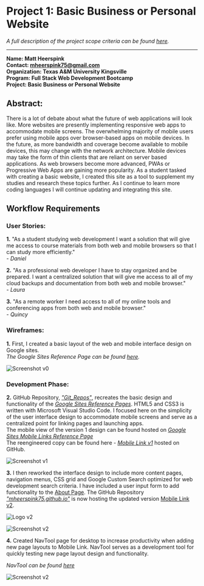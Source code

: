 # Project 1: Basic Business or Personal Website

*A full description of the project scope criteria can be found [here](https://sites.google.com/view/reference-page/projects).*

---

**Name:  Matt Heerspink**  
**Contact: mheerspink75@gmail.com**  
**Organization: Texas A&M University Kingsville**  
**Program:  Full Stack Web Development Bootcamp**  
**Project:  Basic Business or Personal Website**

## Abstract:  
There is a lot of debate about what the future of web applications will look like.  More websites are presently implementing responsive web apps to accommodate mobile screens. The overwhelming majority of mobile users prefer using mobile apps over browser-based apps on mobile devices.  In the future, as more bandwidth and coverage become available to mobile devices, this may change with the network architecture. Mobile devices may take the form of thin clients that are reliant on server based applications. As web browsers become more advanced, PWAs or Progressive Web Apps are gaining more popularity. As a student tasked with creating a basic website, I created this site as a tool to supplement my studies and research these topics further.  As I continue to learn more coding languages I will continue updating and integrating this site.


## Workflow Requirements

### User Stories:

**1.** "As a student studying web development I want a solution that will give me access to course materials from both web and mobile browsers so that I can study more efficiently."  
*- Daniel*

**2.** "As a professional web developer I have to stay organized and be prepared. I want a centralized solution that will give me access to all of my cloud backups and documentation from both web and mobile browser."  
*- Laura*

**3.** "As a remote worker I need access to all of my online tools and conferencing apps from both web and mobile browser."  
*- Quincy*

### Wireframes:

**1.** First, I created a basic layout of the web and mobile interface design on Google sites.  
*The Google Sites Reference Page can be found [here](https://sites.google.com/view/reference-page/projects).* 

![Screenshot v0](/images/Screenshot_v0.png)

### Development Phase:

**2.**  GitHub Repository, *["Git_Repos"](https://github.com/mheerspink75/Git_Repos)*, recreates the basic design and functionality of the *[Google Sites Reference Pages](https://sites.google.com/view/reference-page/home)*. HTML5 and CSS3 is written with Microsoft Visual Studio Code. I focused here on the simplicity of the user interface design to accommodate mobile screens and serve as a centralized point for linking pages and launching apps.  
The mobile view of the version 1 design can be found hosted on  *[Google Sites Mobile Links Reference Page](https://sites.google.com/view/reference-page/mobile-links)*  
The reengineered copy can be found here - *[Mobile Link v1](https://mheerspink75.github.io/MLv1/Mobile_Link_v1.html)* hosted on GitHub.

![Screenshot v1](/images/Screenshot_v1.png)

**3.** I then reworked the interface design to include more content pages, navigation menus, CSS grid and Google Custom Search optimized for web development search criteria. I have included a user input form to add functionality to the [About Page](https://mheerspink75.github.io/Pages/About.html). The GitHub Repository *["mheerspink75.github.io"](https://github.com/mheerspink75/mheerspink75.github.io)* is now hosting the updated version [Mobile Link v2](https://mheerspink75.github.io/MLv2/MobileLinkv2.html).

![Logo v2](/images/Mobile_Link_v2.png)  

![Screenshot v2](/images/Screenshot_v2.png)

**4.** Created NavTool page for desktop to increase productivity when adding new page layouts to Mobile Link. NavTool serves as a development tool for quickly testing new page layout design and functionality.  

*NavTool can be found [here](https://mheerspink75.github.io/NavTool)*  

![Screenshot v2](/images/Screenshot_NavTool.png)